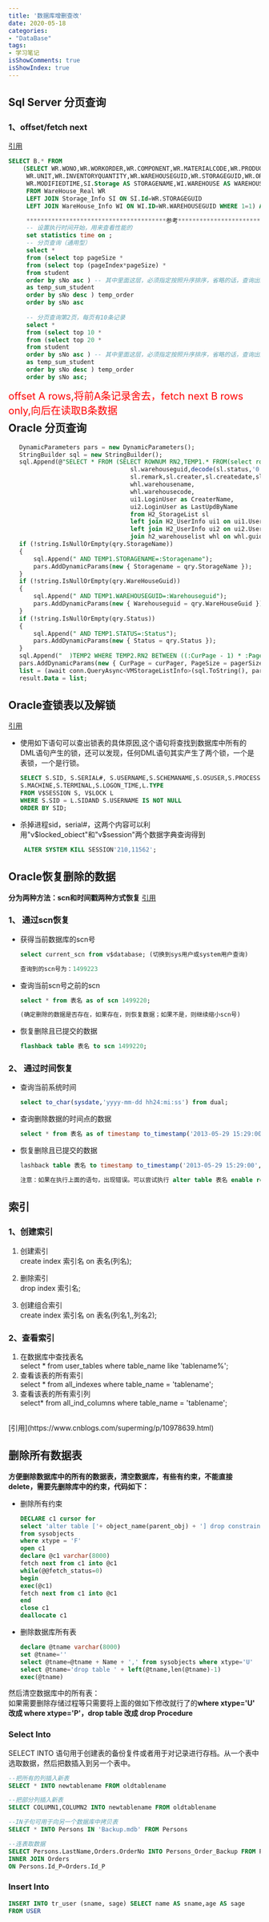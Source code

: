 ```yaml
---
title: '数据库增删查改'
date: 2020-05-18
categories:
- "DataBase"
tags:
- 学习笔记
isShowComments: true
isShowIndex: true
---
```


## Sql Server 分页查询

 ### 1、offset/fetch next

[引用](https://blog.csdn.net/weixin_37610397/article/details/80892426)

 ```sql
 SELECT B.* FROM 
     (SELECT WR.WONO,WR.WORKORDER,WR.COMPONENT,WR.MATERIALCODE,WR.PRODUCT,WR.SPEC,
      WR.UNIT,WR.INVENTORYQUANTITY,WR.WAREHOUSEGUID,WR.STORAGEGUID,WR.ORDERNO,
      WR.MODIFIEDTIME,SI.Storage AS STORAGENAME,WI.WAREHOUSE AS WAREHOUSENAME
      FROM WareHouse_Real WR
      LEFT JOIN Storage_Info SI ON SI.Id=WR.STORAGEGUID
      LEFT JOIN WareHouse_Info WI ON WI.ID=WR.WAREHOUSEGUID WHERE 1=1) AS B  ORDER BY 1 OFFSET 31 ROWNEXT 15 ROWS ONLY;

      ***************************************参考*****************************************
      -- 设置执行时间开始，用来查看性能的
      set statistics time on ;
      -- 分页查询（通用型）
      select * 
      from (select top pageSize * 
      from (select top (pageIndex*pageSize) * 
      from student 
      order by sNo asc ) -- 其中里面这层，必须指定按照升序排序，省略的话，查询出的结果是错误的。
      as temp_sum_student 
      order by sNo desc ) temp_order
      order by sNo asc
      
      -- 分页查询第2页，每页有10条记录
      select * 
      from (select top 10 * 
      from (select top 20 * 
      from student 
      order by sNo asc ) -- 其中里面这层，必须指定按照升序排序，省略的话，查询出的结果是错误的。
      as temp_sum_student 
      order by sNo desc ) temp_order
      order by sNo asc;
 ```
<span style="float:left;color:red;font-size:20px">offset A rows,将前A条记录舍去，fetch next B rows only,向后在读取B条数据</span>

<br>
<br>

## Oracle 分页查询

 ```sql
    DynamicParameters pars = new DynamicParameters();
    StringBuilder sql = new StringBuilder();
    sql.Append(@"SELECT * FROM (SELECT ROWNUM RN2,TEMP1.* FROM(select rownum RN1, sl.guid,sl.storagename,sl.storagecode,storagetype,
                                   sl.warehouseguid,decode(sl.status,'0','无效','1','有效','无')Status,
                                   sl.remark,sl.creater,sl.createdate,sl.lastupdby,sl.lastupddate,
                                   whl.warehousename,
                                   whl.warehousecode,
                                   ui1.LoginUser as CreaterName,
                                   ui2.LoginUser as LastUpdByName
                                   from H2_StorageList sl
                                   left join H2_UserInfo ui1 on ui1.UserGuid = sl.Creater
                                   left join H2_UserInfo ui2 on ui2.UserGuid = sl.LastUpdBy
                                   join h2_warehouselist whl on whl.guid = sl.warehouseguid) TEMP1 WHERE 1=1 ");
    if (!string.IsNullOrEmpty(qry.StorageName))
    {
        sql.Append(" AND TEMP1.STORAGENAME=:Storagename");
        pars.AddDynamicParams(new { Storagename = qry.StorageName });
    }
    if (!string.IsNullOrEmpty(qry.WareHouseGuid))
    {
        sql.Append(" AND TEMP1.WAREHOUSEGUID=:Warehouseguid");
        pars.AddDynamicParams(new { Warehouseguid = qry.WareHouseGuid });
    }
    if (!string.IsNullOrEmpty(qry.Status))
    {
        sql.Append(" AND TEMP1.STATUS=:Status");
        pars.AddDynamicParams(new { Status = qry.Status });
    }
    sql.Append("  )TEMP2 WHERE TEMP2.RN2 BETWEEN ((:CurPage - 1) * :PageSize + 1) AND (:CurPage * :PageSize)");
    pars.AddDynamicParams(new { CurPage = curPager, PageSize = pagerSize });
    list = (await conn.QueryAsync<VMStorageListInfo>(sql.ToString(), pars)).ToList();
    result.Data = list;
 ```

## Oracle查锁表以及解锁

[引用](https://www.cnblogs.com/chinas/p/8253451.html)

 - 使用如下语句可以查出锁表的具体原因,这个语句将查找到数据库中所有的DML语句产生的锁，还可以发现，任何DML语句其实产生了两个锁，一个是表锁，一个是行锁。
    
    ```sql
    SELECT S.SID, S.SERIAL#, S.USERNAME,S.SCHEMANAME,S.OSUSER,S.PROCESS,
    S.MACHINE,S.TERMINAL,S.LOGON_TIME,L.TYPE
    FROM V$SESSION S, V$LOCK L
    WHERE S.SID = L.SIDAND S.USERNAME IS NOT NULL
    ORDER BY SID;
    ```

 - 杀掉进程sid，serial#，这两个内容可以利用"v$locked_obiect"和"v$session"两个数据字典查询得到
    ```sql
     ALTER SYSTEM KILL SESSION'210,11562';
     ```




## Oracle恢复删除的数据

**分为两种方法：scn和时间戳两种方式恢复** [引用](https://www.cnblogs.com/kangxuebin/archive/2013/05/29/3106183.html)

 ### 1、 通过scn恢复

  - 获得当前数据库的scn号
     ```sql
     select current_scn from v$database; (切换到sys用户或system用户查询)

     查询到的scn号为：1499223
     ```
  - 查询当前scn号之前的scn
     ```sql
     select * from 表名 as of scn 1499220; 

     (确定删除的数据是否存在，如果存在，则恢复数据；如果不是，则继续缩小scn号)
     ```
  - 恢复删除且已提交的数据
     ```sql
     flashback table 表名 to scn 1499220;
     ```

 ### 2、 通过时间恢复


  - 查询当前系统时间
     ```sql
     select to_char(sysdate,'yyyy-mm-dd hh24:mi:ss') from dual;
     ```

  - 查询删除数据的时间点的数据
     ```sql
     select * from 表名 as of timestamp to_timestamp('2013-05-29 15:29:00','yyyy-mm-dd hh24:mi:ss');
     ```

  - 恢复删除且已提交的数据
     ```sql
     lashback table 表名 to timestamp to_timestamp('2013-05-29 15:29:00','yyyy-mm-dd hh24:mi:ss');

     注意：如果在执行上面的语句，出现错误。可以尝试执行 alter table 表名 enable row movement; //允许更改时间戳
     ```




## 索引
 ### 1、创建索引

  1. 创建索引 <br>
    create index 索引名 on 表名(列名);
   
  2. 删除索引<br>
    drop index 索引名;
   
  3. 创建组合索引<br>
    create index 索引名 on 表名(列名1,,列名2);

 ### 2、查看索引
  1. 在数据库中查找表名 <br> 
    select * from user_tables where  table_name like 'tablename%';
  2. 查看该表的所有索引 <br> 
    select * from all_indexes where table_name = 'tablename';
  3. 查看该表的所有索引列 <br>
    select* from all_ind_columns where table_name = 'tablename';

   <br>
[引用](https://www.cnblogs.com/superming/p/10978639.html)

## 删除所有数据表

**方便删除数据库中的所有的数据表，清空数据库，有些有约束，不能直接delete，需要先删除库中的约束，代码如下：**

 - 删除所有约束
    ```sql
    DECLARE c1 cursor for
    select 'alter table ['+ object_name(parent_obj) + '] drop constraint ['+name+']; '
    from sysobjects
    where xtype = 'F'
    open c1
    declare @c1 varchar(8000)
    fetch next from c1 into @c1
    while(@@fetch_status=0)
    begin
    exec(@c1)
    fetch next from c1 into @c1
    end
    close c1
    deallocate c1
    ```
 - 删除数据库所有表
    ```sql
    declare @tname varchar(8000)
    set @tname=''
    select @tname=@tname + Name + ',' from sysobjects where xtype='U'
    select @tname='drop table ' + left(@tname,len(@tname)-1)
    exec(@tname)
    ```

然后清空数据库中的所有表：<br>
如果需要删除存储过程等只需要将上面的做如下修改就行了的**where xtype='U' 改成 where xtype='P'，drop table 改成 drop Procedure**


### Select Into

SELECT INTO 语句用于创建表的备份复件或者用于对记录进行存档。从一个表中选取数据，然后把数插入到另一个表中。

```sql
--把所有的列插入新表
SELECT * INTO newtablename FROM oldtablename

--把部分列插入新表
SELECT COLUMN1,COLUMN2 INTO newtablename FROM oldtablename

--IN子句可用于向另一个数据库中拷贝表
SELECT * INTO Persons IN 'Backup.mdb' FROM Persons

--连表取数据
SELECT Persons.LastName,Orders.OrderNo INTO Persons_Order_Backup FROM Persons
INNER JOIN Orders
ON Persons.Id_P=Orders.Id_P
```

### Insert Into

```sql
INSERT INTO tr_user (sname, sage) SELECT name AS sname,age AS sage 
FROM USER 
```

